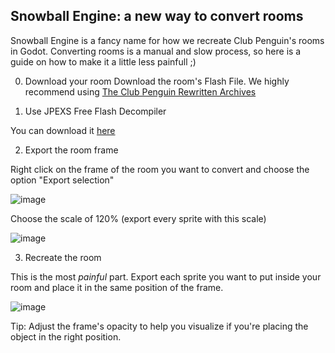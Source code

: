 ## Snowball Engine: a new way to convert rooms

Snowball Engine is a fancy name for how we recreate Club Penguin's rooms in Godot. Converting rooms is a manual and slow process, so here is a guide on how to make it a little less painfull ;)

0. Download your room
Download the room's Flash File. We highly recommend using [The Club Penguin Rewritten Archives](https://rewrittenarchives.fandom.com/wiki/Main_Page)

1. Use JPEXS Free Flash Decompiler

You can download it [here](https://github.com/jindrapetrik/jpexs-decompiler)

2. Export the room frame

Right click on the frame of the room you want to convert and choose the option "Export selection"

![image](https://github.com/user-attachments/assets/68a09be9-d654-4651-9cd2-165b0105162e)

Choose the scale of 120% (export every sprite with this scale)

![image](https://github.com/user-attachments/assets/b01a6f64-9dcb-4230-8554-c3de5e828b9f)

3. Recreate the room

This is the most _painful_ part. Export each sprite you want to put inside your room and place it in the same position of the frame.

![image](https://github.com/user-attachments/assets/cb783454-97f3-42d7-86c7-9b0749a12f67)

Tip: Adjust the frame's opacity to help you visualize if you're placing the object in the right position.
